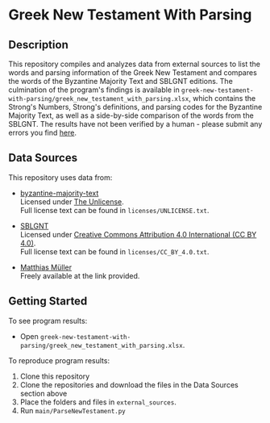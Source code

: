 

# Greek New Testament With Parsing

## Description

This repository compiles and analyzes data from external sources to list the words and parsing information of the Greek New Testament and compares the words of the Byzantine Majority Text and SBLGNT editions. The culmination of the program's findings is available in `greek-new-testament-with-parsing/greek_new_testament_with_parsing.xlsx`, which contains the Strong's Numbers, Strong's definitions, and parsing codes for the Byzantine Majority Text, as well as a side-by-side comparison of the words from the SBLGNT. The results have not been verified by a human - please submit any errors you find [here](https://github.com/TheGreatMarksman/greek-new-testament-with-parsing/issues).


## Data Sources

This repository uses data from:

- [byzantine-majority-text](https://github.com/byztxt/byzantine-majority-text)  
  Licensed under [The Unlicense](https://unlicense.org).  
  Full license text can be found in `licenses/UNLICENSE.txt`.

- [SBLGNT](https://github.com/LogosBible/SBLGNT)  
  Licensed under [Creative Commons Attribution 4.0 International (CC BY 4.0)](https://creativecommons.org/licenses/by/4.0/).  
  Full license text can be found in `licenses/CC_BY_4.0.txt`.

- [Matthias Müller](https://www.christthetruth.net/2013/07/15/strongs-goes-excel/)  
  Freely available at the link provided.


## Getting Started
To see program results:  
  - Open `greek-new-testament-with-parsing/greek_new_testament_with_parsing.xlsx`.


To reproduce program results:
  1. Clone this repository
  2. Clone the repositories and download the files in the Data Sources section above
  3. Place the folders and files in  `external_sources`.  
  4. Run `main/ParseNewTestament.py`
